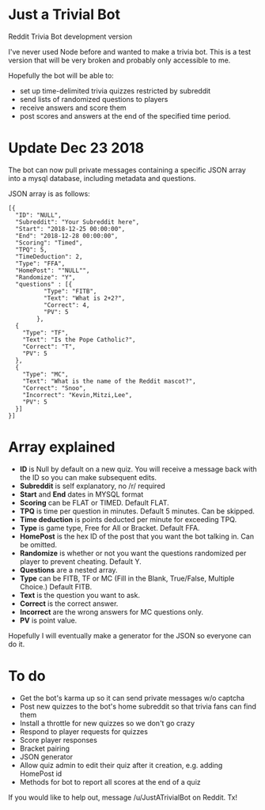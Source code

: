# Just a Trivial Bot
Reddit Trivia Bot development version

I've never used Node before and wanted to make a trivia bot. This is a test version that will be very broken and probably only accessible to me. 

Hopefully the bot will be able to:
* set up time-delimited trivia quizzes restricted by subreddit
* send lists of randomized questions to players
* receive answers and score them
* post scores and answers at the end of the specified time period.

# Update Dec 23 2018

The bot can now pull private messages containing a specific JSON array into a mysql database, including metadata and questions.

JSON array is as follows: 

```
[{
  "ID": "NULL",
  "Subreddit": "Your Subreddit here",
  "Start": "2018-12-25 00:00:00",
  "End": "2018-12-28 00:00:00",
  "Scoring": "Timed",
  "TPQ": 5,
  "TimeDeduction": 2,
  "Type": "FFA",
  "HomePost": ""NULL"",
  "Randomize": "Y",
  "questions" : [{
          "Type": "FITB",
          "Text": "What is 2+2?",
          "Correct": 4,
          "PV": 5
        },
  {
    "Type": "TF",
    "Text": "Is the Pope Catholic?",
    "Correct": "T",
    "PV": 5
  },
  {
    "Type": "MC",
    "Text": "What is the name of the Reddit mascot?",
    "Correct": "Snoo",
    "Incorrect": "Kevin,Mitzi,Lee",
    "PV": 5
  }]
}]
```

# Array explained
* **ID** is Null by default on a new quiz. You will receive a message back with the ID so you can make subsequent edits.
* **Subreddit** is self explanatory, no /r/ required
* **Start** and **End** dates in MYSQL format
* **Scoring** can be FLAT or TIMED. Default FLAT.
* **TPQ** is time per question in minutes. Default 5 minutes. Can be skipped.
* **Time deduction** is points deducted per minute for exceeding TPQ.
* **Type** is game type, Free for All or Bracket. Default FFA.
* **HomePost** is the hex ID of the post that you want the bot talking in. Can be omitted.
* **Randomize** is whether or not you want the questions randomized per player to prevent cheating. Default Y.
* **Questions** are a nested array.
 * **Type** can be FITB, TF or MC (Fill in the Blank, True/False, Multiple Choice.) Default FITB.
 * **Text** is the question you want to ask.
 * **Correct** is the correct answer.
 * **Incorrect** are the wrong answers for MC questions only.
 * **PV** is point value.
 
 Hopefully I will eventually make a generator for the JSON so everyone can do it.
 
 # To do
 * Get the bot's karma up so it can send private messages w/o captcha
 * Post new quizzes to the bot's home subreddit so that trivia fans can find them
 * Install a throttle for new quizzes so we don't go crazy
 * Respond to player requests for quizzes
 * Score player responses
 * Bracket pairing
 * JSON generator
 * Allow quiz admin to edit their quiz after it creation, e.g. adding HomePost id
 * Methods for bot to report all scores at the end of a quiz
 
 If you would like to help out, message /u/JustATrivialBot on Reddit. Tx!
